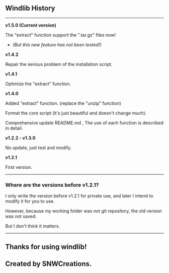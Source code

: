 ## **Windlib History**

---

**v1.5.0 (Current version)**

The "extract" function support the ".tar.gz" files now!

* *(But this new feature has not been tested!)*

**v1.4.2**

Repair the serious problem of the installation script.

**v1.4.1**

Optimize the "extract" function.

**v1.4.0**

Added "extract" function. (replace the "unzip" function)

Format the core script (it's just beautiful and doesn't change much).

Comprehensive update README.md , The use of each function is described in detail.

**v1.2.2 - v1.3.0**

No update, just test and modify.

**v1.2.1**

First version.

---

### Where are the versions before v1.2.1?

I only write the version before v1.2.1 for private use, and later I intend to modify it for you to use.

However, because my working folder was not git repository, the old version was not saved.

But I don't think it matters.

---

## Thanks for using windlib!
## Created by SNWCreations.